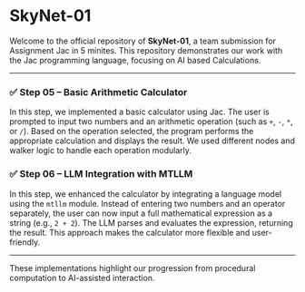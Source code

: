 # SkyNet-01

Welcome to the official repository of **SkyNet-01**, a team submission for Assignment Jac in 5 minites. This repository demonstrates our work with the Jac programming language, focusing on AI based Calculations.

---

### ✅ Step 05 – Basic Arithmetic Calculator

In this step, we implemented a basic calculator using Jac. The user is prompted to input two numbers and an arithmetic operation (such as `+`, `-`, `*`, or `/`). Based on the operation selected, the program performs the appropriate calculation and displays the result. We used different nodes and walker logic to handle each operation modularly.

### ✅ Step 06 – LLM Integration with MTLLM

In this step, we enhanced the calculator by integrating a language model using the `mtllm` module. Instead of entering two numbers and an operator separately, the user can now input a full mathematical expression as a string (e.g., `2 + 2`). The LLM parses and evaluates the expression, returning the result. This approach makes the calculator more flexible and user-friendly.

---

These implementations highlight our progression from procedural computation to AI-assisted interaction.
